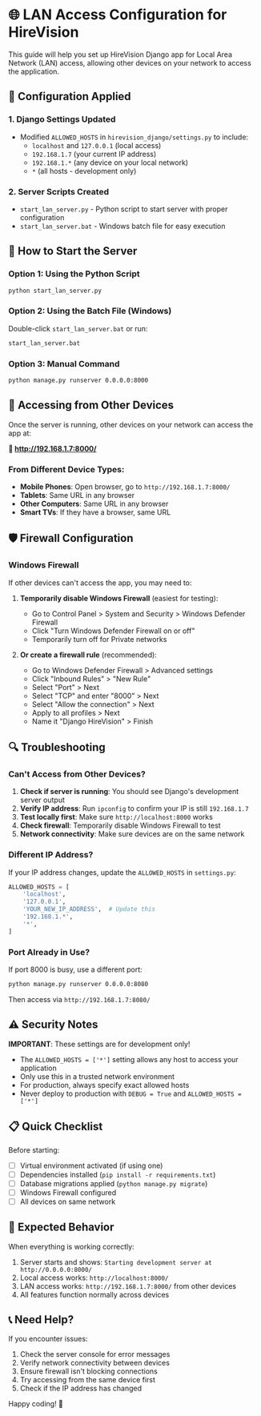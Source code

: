 # 🌐 LAN Access Configuration for HireVision

This guide will help you set up HireVision Django app for Local Area Network (LAN) access, allowing other devices on your network to access the application.

## 🔧 Configuration Applied

### 1. Django Settings Updated
- Modified `ALLOWED_HOSTS` in `hirevision_django/settings.py` to include:
  - `localhost` and `127.0.0.1` (local access)
  - `192.168.1.7` (your current IP address)
  - `192.168.1.*` (any device on your local network)
  - `*` (all hosts - development only)

### 2. Server Scripts Created
- `start_lan_server.py` - Python script to start server with proper configuration
- `start_lan_server.bat` - Windows batch file for easy execution

## 🚀 How to Start the Server

### Option 1: Using the Python Script
```bash
python start_lan_server.py
```

### Option 2: Using the Batch File (Windows)
Double-click `start_lan_server.bat` or run:
```cmd
start_lan_server.bat
```

### Option 3: Manual Command
```bash
python manage.py runserver 0.0.0.0:8000
```

## 📱 Accessing from Other Devices

Once the server is running, other devices on your network can access the app at:

**🔗 http://192.168.1.7:8000/**

### From Different Device Types:
- **Mobile Phones**: Open browser, go to `http://192.168.1.7:8000/`
- **Tablets**: Same URL in any browser
- **Other Computers**: Same URL in any browser
- **Smart TVs**: If they have a browser, same URL

## 🛡️ Firewall Configuration

### Windows Firewall
If other devices can't access the app, you may need to:

1. **Temporarily disable Windows Firewall** (easiest for testing):
   - Go to Control Panel > System and Security > Windows Defender Firewall
   - Click "Turn Windows Defender Firewall on or off"
   - Temporarily turn off for Private networks

2. **Or create a firewall rule** (recommended):
   - Go to Windows Defender Firewall > Advanced settings
   - Click "Inbound Rules" > "New Rule"
   - Select "Port" > Next
   - Select "TCP" and enter "8000" > Next
   - Select "Allow the connection" > Next
   - Apply to all profiles > Next
   - Name it "Django HireVision" > Finish

## 🔍 Troubleshooting

### Can't Access from Other Devices?
1. **Check if server is running**: You should see Django's development server output
2. **Verify IP address**: Run `ipconfig` to confirm your IP is still `192.168.1.7`
3. **Test locally first**: Make sure `http://localhost:8000` works
4. **Check firewall**: Temporarily disable Windows Firewall to test
5. **Network connectivity**: Make sure devices are on the same network

### Different IP Address?
If your IP address changes, update the `ALLOWED_HOSTS` in `settings.py`:
```python
ALLOWED_HOSTS = [
    'localhost',
    '127.0.0.1',
    'YOUR_NEW_IP_ADDRESS',  # Update this
    '192.168.1.*',
    '*',
]
```

### Port Already in Use?
If port 8000 is busy, use a different port:
```bash
python manage.py runserver 0.0.0.0:8080
```
Then access via `http://192.168.1.7:8080/`

## ⚠️ Security Notes

**IMPORTANT**: These settings are for development only!

- The `ALLOWED_HOSTS = ['*']` setting allows any host to access your application
- Only use this in a trusted network environment
- For production, always specify exact allowed hosts
- Never deploy to production with `DEBUG = True` and `ALLOWED_HOSTS = ['*']`

## 📋 Quick Checklist

Before starting:
- [ ] Virtual environment activated (if using one)
- [ ] Dependencies installed (`pip install -r requirements.txt`)
- [ ] Database migrations applied (`python manage.py migrate`)
- [ ] Windows Firewall configured
- [ ] All devices on same network

## 🎯 Expected Behavior

When everything is working correctly:
1. Server starts and shows: `Starting development server at http://0.0.0.0:8000/`
2. Local access works: `http://localhost:8000/`
3. LAN access works: `http://192.168.1.7:8000/` from other devices
4. All features function normally across devices

## 📞 Need Help?

If you encounter issues:
1. Check the server console for error messages
2. Verify network connectivity between devices
3. Ensure firewall isn't blocking connections
4. Try accessing from the same device first
5. Check if the IP address has changed

Happy coding! 🚀
